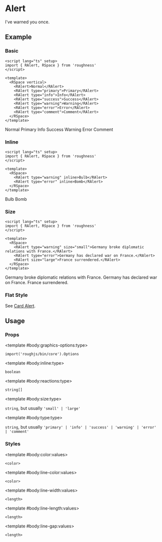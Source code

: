 <script lang="ts" setup>
import { RAlert, RDetails, RSpace, RTable } from 'roughness'
</script>

# Alert

I've warned you once.

## Example

### Basic

<RDetails>
  <template #summary>Show Code</template>

```vue
<script lang="ts" setup>
import { RAlert, RSpace } from 'roughness'
</script>

<template>
  <RSpace vertical>
    <RAlert>Normal</RAlert>
    <RAlert type="primary">Primary</RAlert>
    <RAlert type="info">Info</RAlert>
    <RAlert type="success">Success</RAlert>
    <RAlert type="warning">Warning</RAlert>
    <RAlert type="error">Error</RAlert>
    <RAlert type="comment">Comment</RAlert>
  </RSpace>
</template>
```

</RDetails>

<RSpace vertical>
  <RAlert>Normal</RAlert>
  <RAlert type="primary">Primary</RAlert>
  <RAlert type="info">Info</RAlert>
  <RAlert type="success">Success</RAlert>
  <RAlert type="warning">Warning</RAlert>
  <RAlert type="error">Error</RAlert>
  <RAlert type="comment">Comment</RAlert>
</RSpace>

### Inline

<RDetails>
  <template #summary>Show Code</template>

```vue
<script lang="ts" setup>
import { RAlert, RSpace } from 'roughness'
</script>

<template>
  <RSpace>
    <RAlert type="warning" inline>Bulb</RAlert>
    <RAlert type="error" inline>Bomb</RAlert>
  </RSpace>
</template>
```

</RDetails>

<RSpace>
  <RAlert type="warning" inline>Bulb</RAlert>
  <RAlert type="error" inline>Bomb</RAlert>
</RSpace>

### Size

<RDetails>
  <template #summary>Show Code</template>

```vue
<script lang="ts" setup>
import { RAlert, RSpace } from 'roughness'
</script>

<template>
  <RSpace>
    <RAlert type="warning" size="small">Germany broke diplomatic relations with France.</RAlert>
    <RAlert type="error">Germany has declared war on France.</RAlert>
    <RAlert size="large">France surrendered.</RAlert>
  </RSpace>
</template>
```

</RDetails>

<RSpace vertical>
  <RAlert type="warning" size="small">Germany broke diplomatic relations with France.</RAlert>
  <RAlert type="error">Germany has declared war on France.</RAlert>
  <RAlert size="large">France surrendered.</RAlert>
</RSpace>

### Flat Style

See [Card Alert](/components/card#alert).

## Usage

### Props

<RSpace overflow>
<RTable
  :columns="['name', 'type', 'default', 'description']"
  :rows="['graphics-options', 'inline', 'reactions', 'size', 'type']"
>
  <template #body:*:name="{ row }">{{ row }}</template>

  <template #body:graphics-options:type>

  `import('roughjs/bin/core').Options`

  </template>
  <template #body:graphics-options:description>

  [Options for Rough.js](https://github.com/rough-stuff/rough/wiki#options).

  See [Graphics Configuration](/components/graphics#component-prop).

  </template>

  <template #body:inline:type>

  `boolean`

  </template>
  <template #body:inline:default>

  `false`

  </template>
  <template #body:inline:description>
    Whether the alert is displayed as an inline box.
  </template>

  <template #body:reactions:type>

  `string[]`

  </template>
  <template #body:reactions:default>

  `[]`

  </template>
  <template #body:reactions:description>

  States that trigger graphics redrawing.

  See [Reactions](/guide/theme#reactions).

  </template>

  <template #body:size:type>

  `string`, but usually `'small' | 'large'`

  </template>
  <template #body:size:description>
    Alert size type. It's actually just a class name, so you can also pass in another value and declare custom styles for it.
  </template>

  <template #body:type:type>

  `string`, but usually `'primary' | 'info' | 'success' | 'warning' | 'error' | 'comment'`

  </template>
  <template #body:type:description>

  Alert style type. It's actually just a class name, so you can also pass in another value and declare custom styles for it.

  See also [Color Styles](/guide/theme#color-styles).

  </template>
</RTable>
</RSpace>

### Styles

<RSpace overflow>
<RTable
  :columns="['name', 'values', 'default', 'description']"
  :rows="['color', 'line-color', 'line-width', 'line-length', 'line-gap']"
>
  <template #body:*:name="{ row }">--r-alert-{{ row }}</template>

  <template #body:color:values>

  `<color>`

  </template>
  <template #body:color:default>

  `var(--r-common-text-color)` for `default` `type`, other theme colors for other `type`

  </template>
  <template #body:color:description>
    Color of the alert text.
  </template>

  <template #body:line-color:values>

  `<color>`

  </template>
  <template #body:line-color:default>

  `var(--r-alert-color)`

  </template>
  <template #body:line-color:description>
    Color of the alert lines.
  </template>

  <template #body:line-width:values>

  `<length>`

  </template>
  <template #body:line-width:default>

  `2px`

  </template>
  <template #body:line-width:description>
    Width of the alert lines.
  </template>

  <template #body:line-length:values>

  `<length>`

  </template>
  <template #body:line-length:default>

  `0.5em`

  </template>
  <template #body:line-length:description>
    Length of the alert lines.
  </template>

  <template #body:line-gap:values>

  `<length>`

  </template>
  <template #body:line-gap:default>

  `12px`

  </template>
  <template #body:line-gap:description>
    Gap size of the alert lines.
  </template>
</RTable>
</RSpace>
